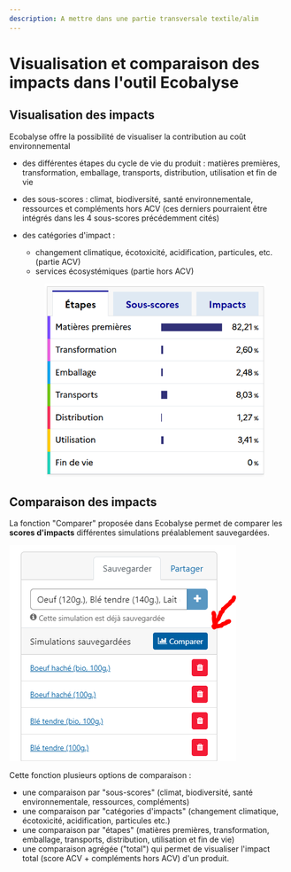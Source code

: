 ```yaml
---
description: A mettre dans une partie transversale textile/alim
---
```


# Visualisation et comparaison des impacts dans l'outil Ecobalyse

## Visualisation des impacts&#x20;

Ecobalyse offre la possibilité de visualiser la contribution au coût environnemental

* des différentes étapes du cycle de vie du produit : matières premières, transformation, emballage, transports, distribution, utilisation et fin de vie
* des sous-scores : climat, biodiversité, santé environnementale, ressources et compléments hors ACV (ces derniers pourraient être intégrés dans les 4 sous-scores précédemment cités)
*   des catégories d'impact :&#x20;

    * changement climatique, écotoxicité, acidification, particules, etc. (partie ACV)&#x20;
    * services écosystémiques (partie hors ACV)

    <figure><img src="../../../.gitbook/assets/image (284).png" alt=""><figcaption></figcaption></figure>

## Comparaison des impacts

La fonction "Comparer" proposée dans Ecobalyse permet de comparer les **scores d'impacts** différentes simulations préalablement sauvegardées.&#x20;

![](<../../../.gitbook/assets/image (204).png>)

Cette fonction plusieurs options de comparaison :&#x20;

* une comparaison par "sous-scores" (climat, biodiversité, santé environnementale, ressources, compléments)
* une comparaison par "catégories d'impacts" (changement climatique, écotoxicité, acidification, particules etc.)
* une comparaison par "étapes" (matières premières, transformation, emballage, transports, distribution, utilisation et fin de vie)
* une comparaison agrégée ("total") qui permet de visualiser l'impact total (score ACV + compléments hors ACV) d'un produit.





